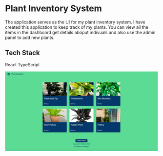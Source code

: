 # Plant Inventory System

The application serves as the UI for my plant inventory system.
I have created this application to keep track of my plants.
You can view all the items in the dashboard get details aboput indivuals and also use the admin panel to add new plants.

## Tech Stack
React
TypeScript


![Screenshot](screenshot.png)




